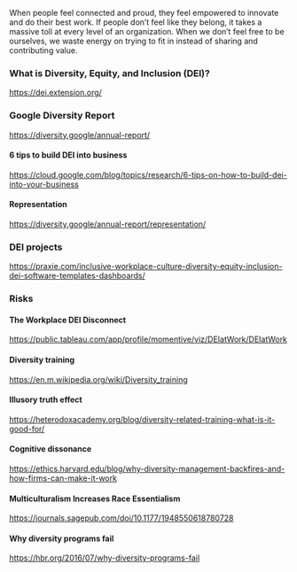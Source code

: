 When people feel connected and proud, they feel empowered to
innovate and do their best work. If people don’t feel
like they belong, it takes a massive toll at every level of an organization.
When we don’t feel free to be ourselves, we waste energy on trying to
fit in instead of sharing and contributing value.

### What is Diversity, Equity, and Inclusion (DEI)?

https://dei.extension.org/

### Google Diversity Report

https://diversity.google/annual-report/

#### 6 tips to build DEI into business

https://cloud.google.com/blog/topics/research/6-tips-on-how-to-build-dei-into-your-business

#### Representation

https://diversity.google/annual-report/representation/

### DEI projects


https://praxie.com/inclusive-workplace-culture-diversity-equity-inclusion-dei-software-templates-dashboards/


### Risks

#### The Workplace DEI Disconnect

https://public.tableau.com/app/profile/momentive/viz/DEIatWork/DEIatWork


#### Diversity training

https://en.m.wikipedia.org/wiki/Diversity_training


#### Illusory truth effect


https://heterodoxacademy.org/blog/diversity-related-training-what-is-it-good-for/

#### Cognitive dissonance

https://ethics.harvard.edu/blog/why-diversity-management-backfires-and-how-firms-can-make-it-work

#### Multiculturalism Increases Race Essentialism

https://journals.sagepub.com/doi/10.1177/1948550618780728


#### Why diversity programs fail

https://hbr.org/2016/07/why-diversity-programs-fail